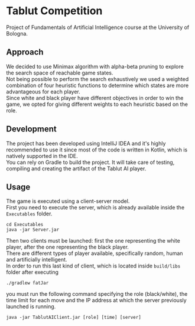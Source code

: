 # Tablut Competition

Project of Fundamentals of Artificial Intelligence course at the University of Bologna.

## Approach

We decided to use Minimax algorithm with alpha-beta pruning to explore the search space of reachable game states.  
Not being possible to perform the search exhaustively we used a weighted combination of four heuristic functions to determine which states are more advantageous for each player.  
Since white and black player have different objectives in order to win the game, we opted for giving different weights to each heuristic based on the role.

## Development

The project has been developed using IntelliJ IDEA and it's highly recommended to use it since most of the code is written in Kotlin, which is natively supported in the IDE.  
You can rely on Gradle to build the project. It will take care of testing, compiling and creating the artifact of the Tablut AI player.

## Usage

The game is executed using a client-server model.  
First you need to execute the server, which is already available inside the `Executables` folder.

```[bash]
cd Executables
java -jar Server.jar
```

Then two clients must be launched: first the one representing the white player, after the one representing the black player.  
There are different types of player available, specifically random, human and artificially intelligent.  
In order to run this last kind of client, which is located inside `build/libs` folder after executing

```[bash]
./gradlew fatJar
```

you must run the following command specifying the role (black/white), the time limit for each move and the IP address at which the server previously launched is running.

```[bash]
java -jar TablutAIClient.jar [role] [time] [server]
```

